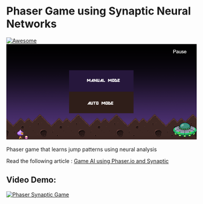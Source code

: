 # Phaser Game using Synaptic Neural Networks
[![Awesome](https://cdn.rawgit.com/sindresorhus/awesome/d7305f38d29fed78fa85652e3a63e154dd8e8829/media/badge.svg)](https://github.com/arjunsk/phaser_ai_game)
![Image](/banner.png)

Phaser game that learns jump patterns using neural analysis

Read the following article : [Game AI using Phaser.io and Synaptic](http://www.arjunsk.com/game/game-ai-using-phaser-io-synaptic/) 

## Video Demo: 
[![Phaser Synaptic Game](https://img.youtube.com/vi/-0qiA6A9VzY/0.jpg)](https://www.youtube.com/watch?v=-0qiA6A9VzY)
